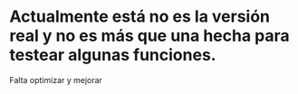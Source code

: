 

# Actualmente está no es la versión real y no es más que una hecha para testear algunas funciones.

Falta optimizar y mejorar
